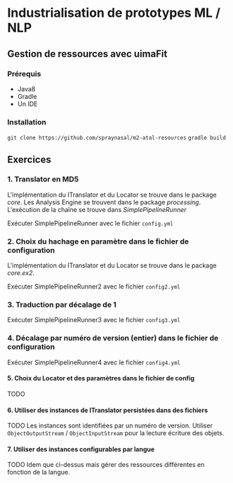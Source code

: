 # Industrialisation de prototypes ML / NLP

## Gestion de ressources avec uimaFit

### Prérequis

- Java8
- Gradle
- Un IDE

### Installation

`git clone https://github.com/spraynasal/m2-atal-resources`
`gradle build`

## Exercices

### 1. Translator en MD5

L'implémentation du ITranslator et du Locator se trouve dans le package _core_.
Les Analysis Engine se trouvent dans le package _processing_.
L'exécution de la chaîne se trouve dans _SimplePipelineRunner_

Exécuter SimplePipelineRunner avec le fichier `config.yml`

### 2. Choix du hachage en paramètre dans le fichier de configuration

L'implémentation du ITranslator et du Locator se trouve dans le package _core.ex2_.

Exécuter SimplePipelineRunner2 avec le fichier `config2.yml`

### 3. Traduction par décalage de 1

Exécuter SimplePipelineRunner3 avec le fichier `config3.yml`

### 4. Décalage par numéro de version (entier) dans le fichier de configuration

Exécuter SimplePipelineRunner4 avec le fichier `config4.yml`

#### 5. Choix du Locator et des paramètres dans le fichier de config

TODO

#### 6. Utiliser des instances de ITranslator persistées dans des fichiers

TODO
Les instances sont identifiées par un numéro de version.
Utiliser `ObjectOutputStream` / `ObjectInputStream` pour la lecture écriture des objets.

#### 7. Utiliser des instances configurables par langue

TODO
Idem que ci-dessus mais gérer des ressources différentes en fonction de la langue.
